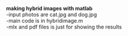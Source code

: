 
<b>making hybrid images with matlab</b><br>
-input photos are cat.jpg and dog.jpg<br>
-main code is in hybridimage.m<br>
-mlx and pdf files is just for showing the results<br>

